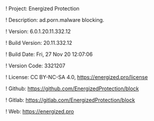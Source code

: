 ! Project: Energized Protection

! Description: ad.porn.malware blocking.

! Version: 6.0.1.20.11.332.12

! Build Version: 20.11.332.12

! Build Date: Fri, 27 Nov 20 12:07:06

! Version Code: 3321207

! License: CC BY-NC-SA 4.0, https://energized.pro/license

! Github: https://github.com/EnergizedProtection/block

! Gitlab: https://gitlab.com/EnergizedProtection/block


! Web: https://energized.pro
